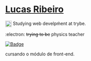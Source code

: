 
# [Lucas Ribeiro](lucasrb04.github.io)

  <img align="center" alt="trybe" src="https://avatars2.githubusercontent.com/u/55410300?s=200&v=4" alt="trybe" width="20"/> Studying web develpḿent at trybe.
  
  :electron: <strike>trying to be</strike> physics teacher

[![Badge](https://img.shields.io/badge/Universidade-UNIFEI-%23244F26?style=for-the-badge&logo=ghost)](https://unifei.edu.br/)  

  
  <a href="https://www.betrybe.com/"></a> cursando o módulo de front-end. 
  
  
